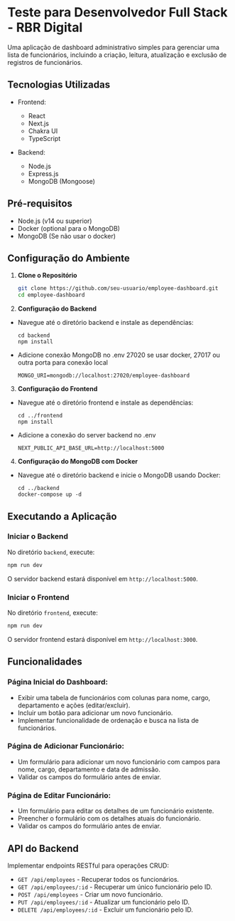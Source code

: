 # Teste para Desenvolvedor Full Stack - RBR Digital

Uma aplicação de dashboard administrativo simples para gerenciar uma lista de funcionários, incluindo a criação, leitura, atualização e exclusão de registros de funcionários.

## Tecnologias Utilizadas

- Frontend:
  - React
  - Next.js
  - Chakra UI
  - TypeScript

- Backend:
  - Node.js
  - Express.js
  - MongoDB (Mongoose)

## Pré-requisitos

- Node.js (v14 ou superior)
- Docker (optional para o MongoDB)
- MongoDB (Se não usar o docker)

## Configuração do Ambiente

1. **Clone o Repositório**

   ```sh
   git clone https://github.com/seu-usuario/employee-dashboard.git
   cd employee-dashboard

2. **Configuração do Backend**

- Navegue até o diretório backend e instale as dependências:

    ``` 
    cd backend
    npm install
- Adicione conexão MongoDB no .env 27020 se usar docker, 27017 ou outra porta para conexão local
    ```
    MONGO_URI=mongodb://localhost:27020/employee-dashboard

3. **Configuração do Frontend**

- Navegue até o diretório frontend e instale as dependências:

    ```
    cd ../frontend
    npm install
- Adicione a conexão do server backend no .env 
    ```
    NEXT_PUBLIC_API_BASE_URL=http://localhost:5000
4. **Configuração do MongoDB com Docker**
- Navegue até o diretório backend e inicie o MongoDB usando Docker:
    ```
    cd ../backend
    docker-compose up -d
## Executando a Aplicação

### Iniciar o Backend

No diretório `backend`, execute:

```sh
npm run dev
```

O servidor backend estará disponível em `http://localhost:5000`.

### Iniciar o Frontend

No diretório `frontend`, execute:

```sh
npm run dev
```

O servidor frontend estará disponível em `http://localhost:3000`.

## Funcionalidades

### Página Inicial do Dashboard:

- Exibir uma tabela de funcionários com colunas para nome, cargo, departamento e ações (editar/excluir).
- Incluir um botão para adicionar um novo funcionário.
- Implementar funcionalidade de ordenação e busca na lista de funcionários.

### Página de Adicionar Funcionário:

- Um formulário para adicionar um novo funcionário com campos para nome, cargo, departamento e data de admissão.
- Validar os campos do formulário antes de enviar.

### Página de Editar Funcionário:

- Um formulário para editar os detalhes de um funcionário existente.
- Preencher o formulário com os detalhes atuais do funcionário.
- Validar os campos do formulário antes de enviar.

## API do Backend

Implementar endpoints RESTful para operações CRUD:

- `GET /api/employees` - Recuperar todos os funcionários.
- `GET /api/employees/:id` - Recuperar um único funcionário pelo ID.
- `POST /api/employees` - Criar um novo funcionário.
- `PUT /api/employees/:id` - Atualizar um funcionário pelo ID.
- `DELETE /api/employees/:id` - Excluir um funcionário pelo ID.

